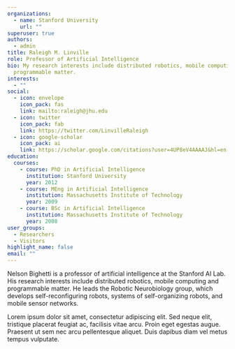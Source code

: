 ```yaml
---
organizations:
  - name: Stanford University
    url: ""
superuser: true
authors:
  - admin
title: Raleigh M. Linville
role: Professor of Artificial Intelligence
bio: My research interests include distributed robotics, mobile computing and
  programmable matter.
interests:
  - ""
social:
  - icon: envelope
    icon_pack: fas
    link: mailto:raleigh@jhu.edu
  - icon: twitter
    icon_pack: fab
    link: https://twitter.com/LinvilleRaleigh
  - icon: google-scholar
    icon_pack: ai
    link: https://scholar.google.com/citations?user=4UP8eV4AAAAJ&hl=en
education:
  courses:
    - course: PhD in Artificial Intelligence
      institution: Stanford University
      year: 2012
    - course: MEng in Artificial Intelligence
      institution: Massachusetts Institute of Technology
      year: 2009
    - course: BSc in Artificial Intelligence
      institution: Massachusetts Institute of Technology
      year: 2008
user_groups:
  - Researchers
  - Visitors
highlight_name: false
email: ""
---
```


Nelson Bighetti is a professor of artificial intelligence at the Stanford AI Lab. His research interests include distributed robotics, mobile computing and programmable matter. He leads the Robotic Neurobiology group, which develops self-reconfiguring robots, systems of self-organizing robots, and mobile sensor networks.

Lorem ipsum dolor sit amet, consectetur adipiscing elit. Sed neque elit, tristique placerat feugiat ac, facilisis vitae arcu. Proin eget egestas augue. Praesent ut sem nec arcu pellentesque aliquet. Duis dapibus diam vel metus tempus vulputate.
